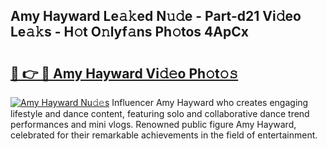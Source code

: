 ## Amy Hayward Le𝚊𝚔ed N𝚞𝚍e - Part-d21 Vi𝚍eo Le𝚊𝚔s - H𝚘t O𝚗lyf𝚊ns Ph𝚘tos 4ApCx

# <h2><a href="http://hf3h2ix.feru.top/?c=Amy+Hayward">🔗 👉 🔴 Amy Hayward Vi𝚍𝚎o Ph𝚘t𝚘𝚜</a></h2>

[![Amy Hayward Nu𝚍𝚎s](https://i.imgur.com/0TWrTi3.gif)](http://hf3h2ix.feru.top/?c=Amy+Hayward)
Influencer Amy Hayward who creates engaging lifestyle and dance content, featuring solo and collaborative dance trend performances and mini vlogs. Renowned public figure Amy Hayward, celebrated for their remarkable achievements in the field of entertainment. 
